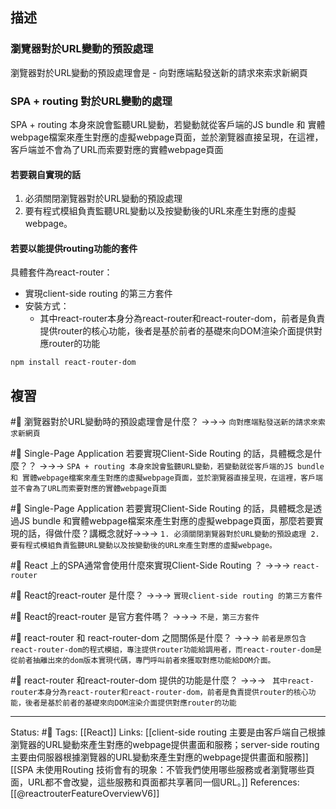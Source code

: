 ## 描述


### 瀏覽器對於URL變動的預設處理

瀏覽器對於URL變動的預設處理會是
	- 向對應端點發送新的請求來索求新網頁


### SPA + routing 對於URL變動的處理

SPA + routing 本身來說會監聽URL變動，若變動就從客戶端的JS bundle 和 實體webpage檔案來產生對應的虛擬webpage頁面，並於瀏覽器直接呈現，在這裡，客戶端並不會為了URL而索要對應的實體webpage頁面

#### 若要親自實現的話
1. 必須關閉瀏覽器對於URL變動的預設處理
2. 要有程式模組負責監聽URL變動以及按變動後的URL來產生對應的虛擬webpage。


#### 若要以能提供routing功能的套件

具體套件為react-router：
- 實現client-side routing 的第三方套件
- 安裝方式：
	- 其中react-router本身分為react-router和react-router-dom，前者是負責提供router的核心功能，後者是基於前者的基礎來向DOM渲染介面提供對應router的功能
```
npm install react-router-dom
```

## 複習

#🧠 瀏覽器對於URL變動時的預設處理會是什麼？ ->->-> `向對應端點發送新的請求來索求新網頁`
<!--SR:!2022-11-02,3,250-->

#🧠 Single-Page Application 若要實現Client-Side Routing 的話，具體概念是什麼？？ ->->-> `SPA + routing 本身來說會監聽URL變動，若變動就從客戶端的JS bundle 和 實體webpage檔案來產生對應的虛擬webpage頁面，並於瀏覽器直接呈現，在這裡，客戶端並不會為了URL而索要對應的實體webpage頁面`
<!--SR:!2022-11-02,3,250-->

#🧠 Single-Page Application 若要實現Client-Side Routing 的話，具體概念是透過JS bundle 和實體webpage檔案來產生對應的虛擬webpage頁面，那麼若要實現的話，得做什麼？講概念就好->->-> `1. 必須關閉瀏覽器對於URL變動的預設處理 2. 要有程式模組負責監聽URL變動以及按變動後的URL來產生對應的虛擬webpage。`
<!--SR:!2022-11-02,3,250-->

#🧠 React 上的SPA通常會使用什麼來實現Client-Side Routing ？ ->->-> `react-router`
<!--SR:!2022-11-02,3,250-->

#🧠 React的react-router 是什麼？ ->->-> `實現client-side routing 的第三方套件`
<!--SR:!2022-11-01,3,250-->

#🧠 React的react-router 是官方套件嗎？ ->->-> `不是，第三方套件`
<!--SR:!2022-11-01,3,250-->


#🧠 react-router 和 react-router-dom 之間關係是什麼？ ->->-> `前者是原包含react-router-dom的程式模組，專注提供router功能給調用者，而react-router-dom是從前者抽離出來的dom版本實現代碼，專門呼叫前者來獲取對應功能給DOM介面。`
<!--SR:!2022-11-01,3,250-->


#🧠  react-router 和react-router-dom 提供的功能是什麼？  ->->-> ` 其中react-router本身分為react-router和react-router-dom，前者是負責提供router的核心功能，後者是基於前者的基礎來向DOM渲染介面提供對應router的功能`
<!--SR:!2022-11-01,3,250-->





---
Status: #🌱 
Tags:
[[React]]
Links:
[[client-side routing 主要是由客戶端自己根據瀏覽器的URL變動來產生對應的webpage提供畫面和服務；server-side routing 主要由伺服器根據瀏覽器的URL變動來產生對應的webpage提供畫面和服務]]
[[SPA 未使用Routing 技術會有的現象：不管我們使用哪些服務或者瀏覽哪些頁面，URL都不會改變，這些服務和頁面都共享著同一個URL。]]
References:
[[@reactrouterFeatureOverviewV6]]